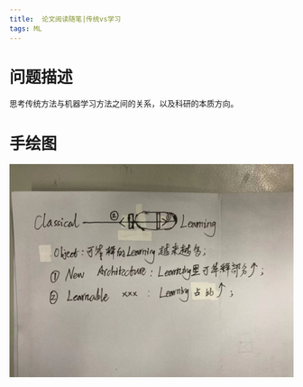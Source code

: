 ```yaml
---
title:  论文阅读随笔|传统vs学习
tags: ML
---
```


# 问题描述
思考传统方法与机器学习方法之间的关系，以及科研的本质方向。
# 手绘图
![note](/images/paper_note_1.jpg)